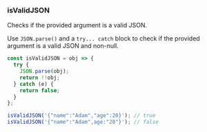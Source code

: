### isValidJSON

Checks if the provided argument is a valid JSON.

Use `JSON.parse()` and a `try... catch` block to check if the provided argument is a valid JSON and non-null.

```js
const isValidJSON = obj => {
  try {
    JSON.parse(obj);
    return !!obj;
  } catch (e) {
    return false;
  }
};
```

```js
isValidJSON('{"name":"Adam","age":20}'); // true
isValidJSON('{"name":"Adam",age:"20"}'); // false
```
